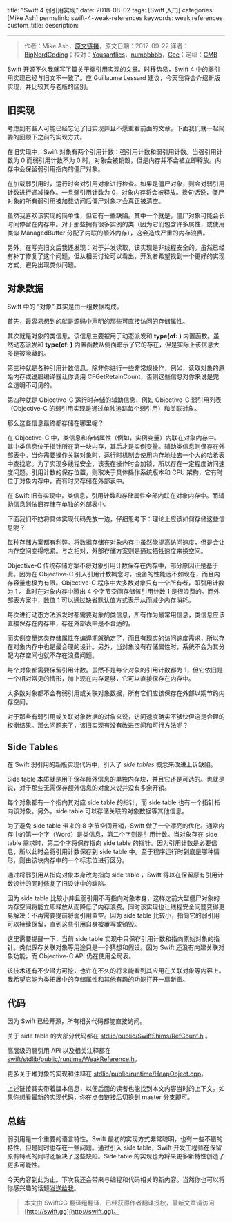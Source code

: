 title: "Swift 4 弱引用实现"
date: 2018-08-02
tags: [Swift 入门]
categories: [Mike Ash]
permalink: swift-4-weak-references
keywords: weak references
custom_title: 
description: 

---
> 作者：Mike Ash，[原文链接](https://www.mikeash.com/pyblog/friday-qa-2017-09-22-swift-4-weak-references.html)，原文日期：2017-09-22
> 译者：[BigNerdCoding](undefined)；校对：[Yousanflics](http://blog.yousanflics.com.cn)，[numbbbbb](http://numbbbbb.com/)，[Cee](https://github.com/Cee)；定稿：[CMB](https://github.com/chenmingbiao)
  







<!--此处开始正文-->

Swift 开源不久我就写了篇关于弱引用实现的[文章](https://mikeash.com/pyblog/friday-qa-2015-12-11-swift-weak-references.html)。时移势易，Swift 4 中的弱引用实现已经与旧文不一致了。应 Guillaume Lessard 建议，今天我将会介绍新版实现，并比较其与老版的区别。

<!--more-->

## 旧实现

考虑到有些人可能已经忘记了旧实现并且不愿重看前面的文章，下面我们就一起简要的回顾下之前的实现方式。

在旧实现中，Swift 对象有两个引用计数：强引用计数和弱引用计数。当强引用计数为 0 而弱引用计数不为 0 时，对象会被销毁，但是内存并不会被立即释放。内存中会保留弱引用指向的僵尸对象。

在加载弱引用时，运行时会对引用对象进行检查。如果是僵尸对象，则会对弱引用计数进行递减操作。一旦弱引用计数为 0，对象内存将会被释放。换句话说，僵尸对象的所有弱引用被加载访问后僵尸对象才会真正被清空。

虽然我喜欢该实现的简单性，但它有一些缺陷。其中一个就是，僵尸对象可能会长时间停留在内存中。对于那些拥有很多实例的类（因为它们包含许多属性，或使用类似 ManagedBuffer 分配了内联的额外内存），这会造成严重的内存浪费。

另外，在写完旧文后我还发现：对于并发读取，该实现是非线程安全的。虽然已经有补丁修复了这个问题，但从相关讨论可以看出，开发者希望找到一个更好的实现方式，避免出现类似问题。

## 对象数据

Swift 中的 “对象” 其实是由一组数据构成。

首先，最容易想到的就是源码中声明的那些可直接访问的存储属性。

其次就是对象的类信息。该信息主要被用于动态派发和 **type(of: )** 内置函数。虽然动态派发和 **type(of: )** 内置函数从侧面暗示了它的存在，但是实际上该信息大多是被隐藏的。

第三种就是各种引用计数信息。除非你进行一些非常规操作，例如，读取对象的原始内存或说服编译器让你调用 CFGetRetainCount，否则这些信息对你来说是完全透明不可见的。

第四种就是 Objective-C 运行时存储的辅助信息，例如 Objective-C 弱引用列表（Objective-C 的弱引用实现是通过单独追踪每个弱引用）和关联对象。

那么这些信息最终都存储在哪里呢？

在 Objective-C 中，类信息和存储属性（例如，实例变量）内联在对象内存中。其中类信息位于指针所在第一块内存，其后才是实例变量。辅助类信息则保存在外部表中。当你需要操作关联对象时，运行时机制会使用内存地址去一个大的哈希表中查找它。为了实现多线程安全，该表在操作时会加锁，所以存在一定程度访问速度问题。引用计数的保存位置，则取决于具体操作系统版本和 CPU 架构，它有时位于对象内存中，而有时又存储在外部表中。

在 Swift 旧有实现中，类信息，引用计数和存储属性全部内联在对象内存中。而辅助信息则依旧存储在单独的外部表中。

下面我们不妨将具体实现代码先放一边，仔细思考下：理论上应该如何存储这些信息呢？

每种存储方案都有利弊。将数据存储在对象内存中虽然能提高访问速度，但是会让内存空间变得吃紧。与之相对，外部存储方案则是通过牺牲速度来换空间。

Objective-C 传统存储方案不将对象引用计数保存在内存中，部分原因正是基于此。因为在 Objective-C 引入引用计数概念时，设备的性能远不如现在，而且内存容量也极为有限。Objective-C 程序中大多数对象只有一个所有者，即引用计数为 1 。此时在对象内存中腾出 4 个字节空间存储该引用计数 1 是很浪费的。而外部表方案中，数值 1 可以通过缺省默认值方式表示从而减少内存消耗。

每次进行动态方法派发时都需要对象的类信息，所有作为最常用信息，类信息应该直接保存在内存中，存在外部表中是不合适的。

而实例变量这类存储属性在编译期就确定了，而且有现实的访问速度需求，所以存在对象内存中也是最合理的设计。另外，当对象没有存储属性时，系统不会为其分配内存空间也就不存在浪费问题。

每个对象都需要保留引用计数。虽然不是每个对象的引用计数都为 1，但它依旧是一个相对常见的情形，加上现在内存足够，它可以直接保存在内存中。

大多数对象都不会有弱引用或关联对象数据，所有它们应该保存在外部以期节约内存空间。

对于那些有弱引用或关联对象数据的对象来说，访问速度确实不够快但这是合理的权衡结果。那么问题来了，该旧实现有没有改进空间和可行方法呢？

## Side Tables

在 Swift 弱引用的新版实现代码中，引入了 *side tables* 概念来改进上诉缺陷。

Side table 本质就是用于保存额外信息的单独内存块，并且它还是可选的。也就是说，对于那些无需保存额外信息的对象来说并没有多余开销。

每个对象都有一个指向其对应 side table 的指针，而 side table 也有一个指针指向该对象。另外，side table 可以存储关联的对象数据等其他信息。

为了避免 side table 带来的 8 字节空间开销，Swift 做了一个漂亮的优化。通常内存中的第一个字（Word）是类信息，第二个字则是引用计数。当对象存在 side table 需求时，第二个字将保存指向 side table 的指针。因为引用计数是必要信息，所以此时会将引用计数保存到 side table 中。至于程序运行时到底是哪种情形，则由该块内存中的一个标志位进行区分。

通过将弱引用从指向对象本身改为指向 side table ，Swift 得以在保留原有引用计数设计的同时修复了旧设计中的缺陷。

因为 side table 比较小并且弱引用不再指向对象本身，这样之前大型僵尸对象的内存空间将能立即释放从而降低了内存浪费。同时该实现也让线程安全问题变得更易解决：不再需要提前将弱引用置空。因为 side table 比较小，指向它的弱引用可以持续保留，直到这些引用自身被覆写或销毁。

这里需要提醒一下，当前 side table 实现中只保存引用计数和指向原始对象的指针。类似保存关联对象等用途只是一个猜想和假设。因为 Swift 还没有内建关联对象功能，而 Objective-C API 仍在使用全局表。

该技术还有不少潜力可挖，也许在不久的将来能看到其应用在关联对象等内容上。我希望它能为类拓展中的存储属性和其他有趣的功能打开一扇新窗。

## 代码

因为 Swift 已经开源，所有相关代码都能直接访问。

关于 side table 的大部分代码都在 [stdlib/public/SwiftShims/RefCount.h](https://github.com/apple/swift/blob/c262440e70896299118a0a050c8a834e1270b606/stdlib/public/SwiftShims/RefCount.h) 。

高层级的弱引用 API 以及相关注释都在 [swift/stdlib/public/runtime/WeakReference.h](https://github.com/apple/swift/blob/c262440e70896299118a0a050c8a834e1270b606/stdlib/public/runtime/WeakReference.h)。

更多关于堆对象的实现和注释在 [stdlib/public/runtime/HeapObject.cpp](https://github.com/apple/swift/blob/c262440e70896299118a0a050c8a834e1270b606/stdlib/public/runtime/HeapObject.cpp)。

上述链接其实带着版本信息，以便后面的读者也能找到本文内容当时的上下文。如果你想看最新的实现代码，你在点击链接后切换到 master 分支即可。

## 总结

弱引用是一个重要的语言特性。Swift 最初的实现方式非常聪明，也有一些不错的特性，但是同时也存在一些问题。通过引入 side table，Swift 开发工程师在保留原有特点的同时还解决了这些缺陷。Side table 的实现也为将来更多新特性创造了更多可能性。

今天内容到此为止。下次我还会带来与编程和代码相关的新内容。当然你也可以将你感兴趣的话题[发送给我](mailto:mike@mikeash.com)。

> 本文由 SwiftGG 翻译组翻译，已经获得作者翻译授权，最新文章请访问 [http://swift.gg](http://swift.gg)。